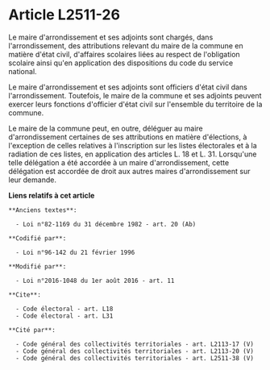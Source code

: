 # Article L2511-26

Le maire d'arrondissement et ses adjoints sont chargés, dans l'arrondissement, des attributions relevant du maire de la
commune en matière d'état civil, d'affaires scolaires liées au respect de l'obligation scolaire ainsi qu'en application des
dispositions du code du service national. 

Le maire d'arrondissement et ses adjoints sont officiers d'état civil dans l'arrondissement. Toutefois, le maire de la
commune et ses adjoints peuvent exercer leurs fonctions d'officier d'état civil sur l'ensemble du territoire de la commune. 

Le maire de la commune peut, en outre, déléguer au maire d'arrondissement certaines de ses attributions en matière
d'élections, à l'exception de celles relatives à l'inscription sur les listes électorales et à la radiation de ces listes, en
application des articles L. 18 et L. 31. Lorsqu'une telle délégation a été accordée à un maire d'arrondissement, cette
délégation est accordée de droit aux autres maires d'arrondissement sur leur demande.

**Liens relatifs à cet article**

	**Anciens textes**:

	  - Loi n°82-1169 du 31 décembre 1982 - art. 20 (Ab)

	**Codifié par**:

	  - Loi n°96-142 du 21 février 1996

	**Modifié par**:

	  - Loi n°2016-1048 du 1er août 2016 - art. 11

	**Cite**:

	  - Code électoral - art. L18
	  - Code électoral - art. L31

	**Cité par**:

	  - Code général des collectivités territoriales - art. L2113-17 (V)
	  - Code général des collectivités territoriales - art. L2113-20 (V)
	  - Code général des collectivités territoriales - art. L2511-38 (V)
